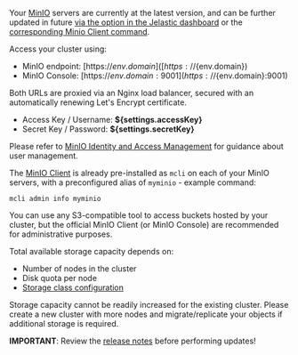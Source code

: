 Your [MinIO](https://docs.min.io/minio/baremetal/introduction/minio-overview.html) servers are currently at the latest version, and can be further updated in future [via the option in the Jelastic dashboard](https://github.com/layershift/minio#maintenance) or the [corresponding Minio Client command](https://docs.min.io/minio/baremetal/reference/minio-cli/minio-mc-admin/mc-admin-update.html).

Access your cluster using:

* MinIO endpoint: [https://${env.domain}]([https://${env.domain})
* MinIO Console: [https://${env.domain}:9001](https://${env.domain}:9001)

Both URLs are proxied via an Nginx load balancer, secured with an automatically renewing Let's Encrypt certificate.

* Access Key / Username: **${settings.accessKey}**
* Secret Key / Password: **${settings.secretKey}**

Please refer to [MinIO Identity and Access Management](https://docs.min.io/minio/baremetal/security/minio-identity-management/basic-authentication-with-minio-identity-provider.html) for guidance about user management.

The [MinIO Client](https://docs.min.io/minio/baremetal/reference/minio-cli/minio-mc.html) is already pre-installed as ``mcli`` on each of your MinIO servers, with a preconfigured alias of ``myminio`` - example command:

``mcli admin info myminio``

You can use any S3-compatible tool to access buckets hosted by your cluster, but the official MinIO Client (or MinIO Console) are recommended for administrative purposes.

Total available storage capacity depends on:
* Number of nodes in the cluster
* Disk quota per node
* [Storage class configuration](https://docs.min.io/minio/baremetal/concepts/erasure-coding.html#storage-classes)

Storage capacity cannot be readily increased for the existing cluster. Please create a new cluster with more nodes and migrate/replicate your objects if additional storage is required.

**IMPORTANT**: Review the [release notes](https://github.com/minio/minio/releases) before performing updates!